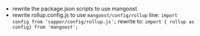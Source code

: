 - rewrite the package.json scripts to use mangoost
- rewrite rollup.config.js to use `mangoost/config/rollup` 
    line: `import config from 'sapper/config/rollup.js';` rewrite to: `import { rollup as config} from 'mangoost';`